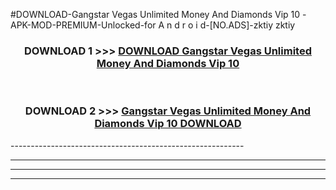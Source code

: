 #DOWNLOAD-Gangstar Vegas Unlimited Money And Diamonds Vip 10 -APK-MOD-PREMIUM-Unlocked-for A n d r o i d-[NO.ADS]-zktiy zktiy 



<div align="center">

<h3>DOWNLOAD 1 >>> <a href="https://getmod2.web.app/?judul=Gangstar Vegas Unlimited Money And Diamonds Vip 10 ">DOWNLOAD Gangstar Vegas Unlimited Money And Diamonds Vip 10 </a></h3><br>

<h3>DOWNLOAD 2 >>> <a href="https://getmod2.web.app/?judul=Gangstar Vegas Unlimited Money And Diamonds Vip 10 ">Gangstar Vegas Unlimited Money And Diamonds Vip 10  DOWNLOAD </a></h3>

</div>
----------------------------------------------------------

----------------------------------------------------------

----------------------------------------------------------

----------------------------------------------------------



